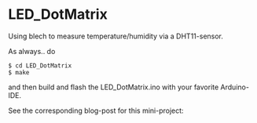 # LED_DotMatrix
Using blech to measure temperature/humidity via a DHT11-sensor.

As always.. do

```
$ cd LED_DotMatrix
$ make
```

and then build and flash the LED_DotMatrix.ino with your favorite Arduino-IDE.

See the corresponding blog-post for this mini-project:
